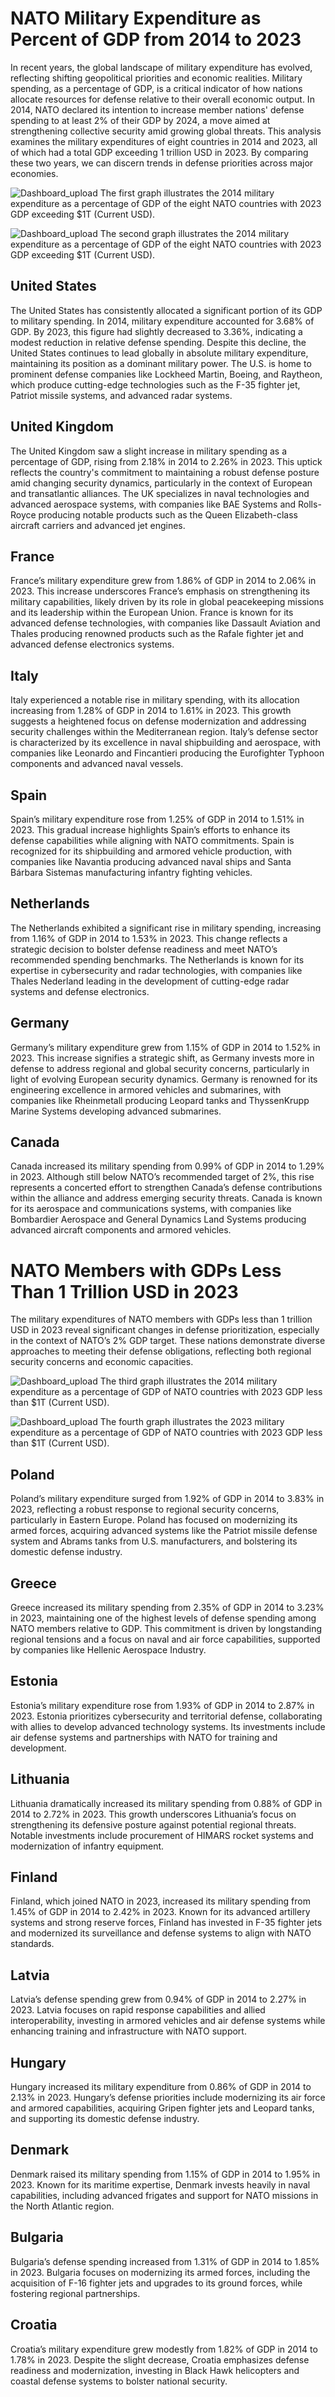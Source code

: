 # NATO Military Expenditure as Percent of GDP from 2014 to 2023

In recent years, the global landscape of military expenditure has evolved, reflecting shifting geopolitical priorities and economic realities. Military spending, as a percentage of GDP, is a critical indicator of how nations allocate resources for defense relative to their overall economic output. In 2014, NATO declared its intention to increase member nations' defense spending to at least 2% of their GDP by 2024, a move aimed at strengthening collective security amid growing global threats. This analysis examines the military expenditures of eight countries in 2014 and 2023, all of which had a total GDP exceeding 1 trillion USD in 2023. By comparing these two years, we can discern trends in defense priorities across major economies.

![Dashboard_upload](https://github.com/brianoliver20/World-Bank-API/blob/cc7787d2696ef797789ecf666d53ef0873d7d890/NATO%20Military%20Expenditure%20as%20Percent%20of%20GDP%20in%202014.png)
The first graph illustrates the 2014 military expenditure as a percentage of GDP of the eight NATO countries with 2023 GDP exceeding $1T (Current USD). 

![Dashboard_upload](https://github.com/brianoliver20/World-Bank-API/blob/cc7787d2696ef797789ecf666d53ef0873d7d890/NATO%20Military%20Expenditure%20as%20Percent%20of%20GDP%20in%202023.png)
The second graph illustrates the 2014 military expenditure as a percentage of GDP of the eight NATO countries with 2023 GDP exceeding $1T (Current USD).

## United States
The United States has consistently allocated a significant portion of its GDP to military spending. In 2014, military expenditure accounted for 3.68% of GDP. By 2023, this figure had slightly decreased to 3.36%, indicating a modest reduction in relative defense spending. Despite this decline, the United States continues to lead globally in absolute military expenditure, maintaining its position as a dominant military power. The U.S. is home to prominent defense companies like Lockheed Martin, Boeing, and Raytheon, which produce cutting-edge technologies such as the F-35 fighter jet, Patriot missile systems, and advanced radar systems.

## United Kingdom
The United Kingdom saw a slight increase in military spending as a percentage of GDP, rising from 2.18% in 2014 to 2.26% in 2023. This uptick reflects the country's commitment to maintaining a robust defense posture amid changing security dynamics, particularly in the context of European and transatlantic alliances. The UK specializes in naval technologies and advanced aerospace systems, with companies like BAE Systems and Rolls-Royce producing notable products such as the Queen Elizabeth-class aircraft carriers and advanced jet engines.

## France
France’s military expenditure grew from 1.86% of GDP in 2014 to 2.06% in 2023. This increase underscores France’s emphasis on strengthening its military capabilities, likely driven by its role in global peacekeeping missions and its leadership within the European Union. France is known for its advanced defense technologies, with companies like Dassault Aviation and Thales producing renowned products such as the Rafale fighter jet and advanced defense electronics systems.

## Italy
Italy experienced a notable rise in military spending, with its allocation increasing from 1.28% of GDP in 2014 to 1.61% in 2023. This growth suggests a heightened focus on defense modernization and addressing security challenges within the Mediterranean region. Italy’s defense sector is characterized by its excellence in naval shipbuilding and aerospace, with companies like Leonardo and Fincantieri producing the Eurofighter Typhoon components and advanced naval vessels.

## Spain
Spain’s military expenditure rose from 1.25% of GDP in 2014 to 1.51% in 2023. This gradual increase highlights Spain’s efforts to enhance its defense capabilities while aligning with NATO commitments. Spain is recognized for its shipbuilding and armored vehicle production, with companies like Navantia producing advanced naval ships and Santa Bárbara Sistemas manufacturing infantry fighting vehicles.

## Netherlands
The Netherlands exhibited a significant rise in military spending, increasing from 1.16% of GDP in 2014 to 1.53% in 2023. This change reflects a strategic decision to bolster defense readiness and meet NATO’s recommended spending benchmarks. The Netherlands is known for its expertise in cybersecurity and radar technologies, with companies like Thales Nederland leading in the development of cutting-edge radar systems and defense electronics.

## Germany
Germany’s military expenditure grew from 1.15% of GDP in 2014 to 1.52% in 2023. This increase signifies a strategic shift, as Germany invests more in defense to address regional and global security concerns, particularly in light of evolving European security dynamics. Germany is renowned for its engineering excellence in armored vehicles and submarines, with companies like Rheinmetall producing Leopard tanks and ThyssenKrupp Marine Systems developing advanced submarines.

## Canada
Canada increased its military spending from 0.99% of GDP in 2014 to 1.29% in 2023. Although still below NATO’s recommended target of 2%, this rise represents a concerted effort to strengthen Canada’s defense contributions within the alliance and address emerging security threats. Canada is known for its aerospace and communications systems, with companies like Bombardier Aerospace and General Dynamics Land Systems producing advanced aircraft components and armored vehicles.


# NATO Members with GDPs Less Than 1 Trillion USD in 2023
The military expenditures of NATO members with GDPs less than 1 trillion USD in 2023 reveal significant changes in defense prioritization, especially in the context of NATO’s 2% GDP target. These nations demonstrate diverse approaches to meeting their defense obligations, reflecting both regional security concerns and economic capacities.

![Dashboard_upload](https://github.com/brianoliver20/World-Bank-API/blob/cc7787d2696ef797789ecf666d53ef0873d7d890/NATO%20Military%20Expenditure%20as%20Percent%20of%20GDP%20in%202014%20(Countries%20w%20Less%20Than%201T%20GDP).png)
The third graph illustrates the 2014 military expenditure as a percentage of GDP of NATO countries with 2023 GDP less than $1T (Current USD).

![Dashboard_upload](https://github.com/brianoliver20/World-Bank-API/blob/cc7787d2696ef797789ecf666d53ef0873d7d890/NATO%20Military%20Expenditure%20as%20Percent%20of%20GDP%20in%202023%20(Countries%20w%20Less%20Than%201T%20GDP).png)
The fourth graph illustrates the 2023 military expenditure as a percentage of GDP of NATO countries with 2023 GDP less than $1T (Current USD).

## Poland
Poland’s military expenditure surged from 1.92% of GDP in 2014 to 3.83% in 2023, reflecting a robust response to regional security concerns, particularly in Eastern Europe. Poland has focused on modernizing its armed forces, acquiring advanced systems like the Patriot missile defense system and Abrams tanks from U.S. manufacturers, and bolstering its domestic defense industry.

## Greece
Greece increased its military spending from 2.35% of GDP in 2014 to 3.23% in 2023, maintaining one of the highest levels of defense spending among NATO members relative to GDP. This commitment is driven by longstanding regional tensions and a focus on naval and air force capabilities, supported by companies like Hellenic Aerospace Industry.

## Estonia
Estonia’s military expenditure rose from 1.93% of GDP in 2014 to 2.87% in 2023. Estonia prioritizes cybersecurity and territorial defense, collaborating with allies to develop advanced technology systems. Its investments include air defense systems and partnerships with NATO for training and development.

## Lithuania
Lithuania dramatically increased its military spending from 0.88% of GDP in 2014 to 2.72% in 2023. This growth underscores Lithuania’s focus on strengthening its defensive posture against potential regional threats. Notable investments include procurement of HIMARS rocket systems and modernization of infantry equipment.

## Finland
Finland, which joined NATO in 2023, increased its military spending from 1.45% of GDP in 2014 to 2.42% in 2023. Known for its advanced artillery systems and strong reserve forces, Finland has invested in F-35 fighter jets and modernized its surveillance and defense systems to align with NATO standards.

## Latvia
Latvia’s defense spending grew from 0.94% of GDP in 2014 to 2.27% in 2023. Latvia focuses on rapid response capabilities and allied interoperability, investing in armored vehicles and air defense systems while enhancing training and infrastructure with NATO support.

## Hungary
Hungary increased its military expenditure from 0.86% of GDP in 2014 to 2.13% in 2023. Hungary’s defense priorities include modernizing its air force and armored capabilities, acquiring Gripen fighter jets and Leopard tanks, and supporting its domestic defense industry.

## Denmark
Denmark raised its military spending from 1.15% of GDP in 2014 to 1.95% in 2023. Known for its maritime expertise, Denmark invests heavily in naval capabilities, including advanced frigates and support for NATO missions in the North Atlantic region.

## Bulgaria
Bulgaria’s defense spending increased from 1.31% of GDP in 2014 to 1.85% in 2023. Bulgaria focuses on modernizing its armed forces, including the acquisition of F-16 fighter jets and upgrades to its ground forces, while fostering regional partnerships.

## Croatia
Croatia’s military expenditure grew modestly from 1.82% of GDP in 2014 to 1.78% in 2023. Despite the slight decrease, Croatia emphasizes defense readiness and modernization, investing in Black Hawk helicopters and coastal defense systems to bolster national security.
